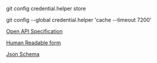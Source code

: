 git config credential.helper store

git config --global credential.helper 'cache --timeout 7200'

[Open API Specification](https://github.com/OAI/OpenAPI-Specification)

[Human Readable form](https://github.com/OAI/OpenAPI-Specification/blob/master/versions/3.0.3.md)

[Json Schema](https://json-schema.org/specification.html)